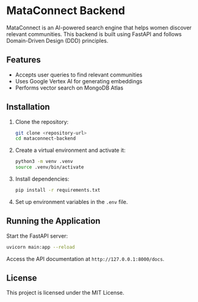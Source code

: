# MataConnect Backend

MataConnect is an AI-powered search engine that helps women discover relevant communities. This backend is built using FastAPI and follows Domain-Driven Design (DDD) principles.

## Features

- Accepts user queries to find relevant communities
- Uses Google Vertex AI for generating embeddings
- Performs vector search on MongoDB Atlas

## Installation

1. Clone the repository:

   ```bash
   git clone <repository-url>
   cd mataconnect-backend
   ```

2. Create a virtual environment and activate it:

   ```bash
   python3 -m venv .venv
   source .venv/bin/activate
   ```

3. Install dependencies:

   ```bash
   pip install -r requirements.txt
   ```

4. Set up environment variables in the `.env` file.

## Running the Application

Start the FastAPI server:

```bash
uvicorn main:app --reload
```

Access the API documentation at `http://127.0.0.1:8000/docs`.

## License

This project is licensed under the MIT License.
